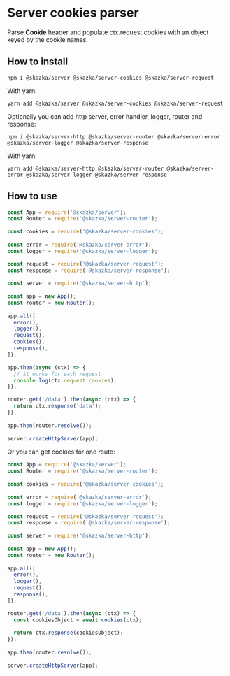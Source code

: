 # Server cookies parser

Parse **Cookie** header and populate ctx.request.cookies with an object keyed by the cookie names. 

## How to install

    npm i @skazka/server @skazka/server-cookies @skazka/server-request

With yarn:

    yarn add @skazka/server @skazka/server-cookies @skazka/server-request

Optionally you can add http server, error handler, logger, router and response:

    npm i @skazka/server-http @skazka/server-router @skazka/server-error @skazka/server-logger @skazka/server-response
      
With yarn:

    yarn add @skazka/server-http @skazka/server-router @skazka/server-error @skazka/server-logger @skazka/server-response

## How to use

```javascript
const App = require('@skazka/server');
const Router = require('@skazka/server-router');
        
const cookies = require('@skazka/server-cookies');
        
const error = require('@skazka/server-error');
const logger = require('@skazka/server-logger');

const request = require('@skazka/server-request');
const response = require('@skazka/server-response');
        
const server = require('@skazka/server-http');
        
const app = new App();
const router = new Router();
        
app.all([
  error(),
  logger(),
  request(),
  cookies(),
  response(),
]);

app.then(async (ctx) => {
  // it works for each request
  console.log(ctx.request.cookies);
});

router.get('/data').then(async (ctx) => {
  return ctx.response('data'); 
});
        
app.then(router.resolve());
        
server.createHttpServer(app);
```

Or you can get cookies for one route:

```javascript
const App = require('@skazka/server');
const Router = require('@skazka/server-router');
        
const cookies = require('@skazka/server-cookies');
        
const error = require('@skazka/server-error');
const logger = require('@skazka/server-logger');

const request = require('@skazka/server-request');
const response = require('@skazka/server-response');
        
const server = require('@skazka/server-http');
        
const app = new App();
const router = new Router();
        
app.all([
  error(),
  logger(),
  request(),
  response(),
]);

router.get('/data').then(async (ctx) => {
  const cookiesObject = await cookies(ctx);
  
  return ctx.response(cookiesObject); 
});
        
app.then(router.resolve());
        
server.createHttpServer(app);
```
